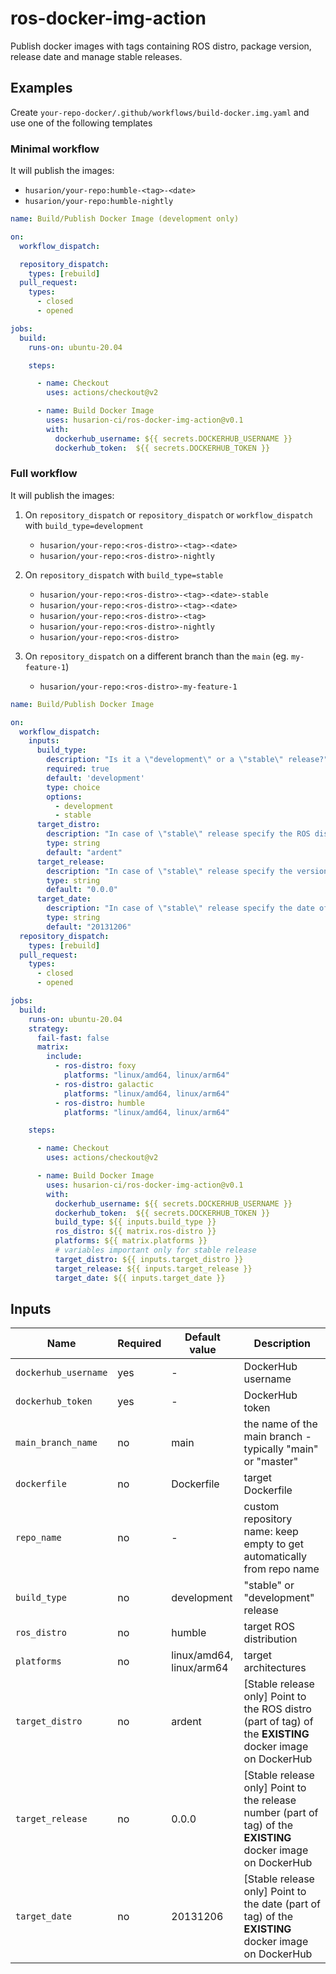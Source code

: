# ros-docker-img-action

Publish docker images with tags containing ROS distro, package version, release date and manage stable releases.

## Examples

Create `your-repo-docker/.github/workflows/build-docker.img.yaml` and use one of the following templates

### Minimal workflow

It will publish the images:

- `husarion/your-repo:humble-<tag>-<date>`
- `husarion/your-repo:humble-nightly`

```yaml
name: Build/Publish Docker Image (development only)

on: 
  workflow_dispatch:

  repository_dispatch:
    types: [rebuild]
  pull_request:
    types:
      - closed
      - opened

jobs:
  build:
    runs-on: ubuntu-20.04

    steps:

      - name: Checkout
        uses: actions/checkout@v2

      - name: Build Docker Image
        uses: husarion-ci/ros-docker-img-action@v0.1
        with:
          dockerhub_username: ${{ secrets.DOCKERHUB_USERNAME }}
          dockerhub_token:  ${{ secrets.DOCKERHUB_TOKEN }}
```

### Full workflow

It will publish the images:

1. On `repository_dispatch` or `repository_dispatch` or `workflow_dispatch` with `build_type=development`

   - `husarion/your-repo:<ros-distro>-<tag>-<date>`
   - `husarion/your-repo:<ros-distro>-nightly`

2. On `repository_dispatch` with `build_type=stable`

   - `husarion/your-repo:<ros-distro>-<tag>-<date>-stable`
   - `husarion/your-repo:<ros-distro>-<tag>-<date>`
   - `husarion/your-repo:<ros-distro>-<tag>`
   - `husarion/your-repo:<ros-distro>-nightly`
   - `husarion/your-repo:<ros-distro>`

3. On `repository_dispatch` on a different branch than the `main` (eg. `my-feature-1`)

   - `husarion/your-repo:<ros-distro>-my-feature-1`

```yaml
name: Build/Publish Docker Image 

on: 
  workflow_dispatch:
    inputs:
      build_type:
        description: "Is it a \"development\" or a \"stable\" release?"
        required: true
        default: 'development'
        type: choice
        options:
          - development
          - stable
      target_distro:
        description: "In case of \"stable\" release specify the ROS distro of the existing docker image (eg. humble)"
        type: string
        default: "ardent"
      target_release:
        description: "In case of \"stable\" release specify the version of the existing docker image (eg. 1.0.12)"
        type: string
        default: "0.0.0"
      target_date:
        description: "In case of \"stable\" release specify the date of the existing docker image in format YYYYMMDD (eg. 20220124)"
        type: string
        default: "20131206"
  repository_dispatch:
    types: [rebuild]
  pull_request:
    types:
      - closed
      - opened

jobs:
  build:
    runs-on: ubuntu-20.04
    strategy:
      fail-fast: false
      matrix:
        include:
          - ros-distro: foxy
            platforms: "linux/amd64, linux/arm64"
          - ros-distro: galactic
            platforms: "linux/amd64, linux/arm64"
          - ros-distro: humble
            platforms: "linux/amd64, linux/arm64"

    steps:

      - name: Checkout
        uses: actions/checkout@v2

      - name: Build Docker Image
        uses: husarion-ci/ros-docker-img-action@v0.1
        with:
          dockerhub_username: ${{ secrets.DOCKERHUB_USERNAME }}
          dockerhub_token:  ${{ secrets.DOCKERHUB_TOKEN }}
          build_type: ${{ inputs.build_type }}
          ros_distro: ${{ matrix.ros-distro }}
          platforms: ${{ matrix.platforms }}
          # variables important only for stable release
          target_distro: ${{ inputs.target_distro }}
          target_release: ${{ inputs.target_release }}
          target_date: ${{ inputs.target_date }}
```

## Inputs

| Name                 | Required | Default value            | Description                                                                                                   |
| -------------------- | -------- | ------------------------ | ------------------------------------------------------------------------------------------------------------- |
| `dockerhub_username` | yes      | -                        | DockerHub username                                                                                            |
| `dockerhub_token`    | yes      | -                        | DockerHub token                                                                                               |
| `main_branch_name`   | no       | main                     | the name of the main branch - typically "main" or "master"                                                    |
| `dockerfile`         | no       | Dockerfile               | target Dockerfile                                                                                             |
| `repo_name`          | no       | -                        | custom repository name: keep empty to get automatically from repo name                                        |
| `build_type`         | no       | development              | "stable" or "development" release                                                                             |
| `ros_distro`         | no       | humble                   | target ROS distribution                                                                                       |
| `platforms`          | no       | linux/amd64, linux/arm64 | target architectures                                                                                          |
| `target_distro`      | no       | ardent                   | [Stable release only] Point to the ROS distro (part of tag) of the **EXISTING** docker image on DockerHub     |
| `target_release`     | no       | 0.0.0                    | [Stable release only] Point to the release number (part of tag) of the **EXISTING** docker image on DockerHub |
| `target_date`        | no       | 20131206                 | [Stable release only] Point to the date (part of tag) of the **EXISTING** docker image on DockerHub           |

